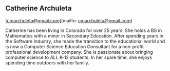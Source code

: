 ## Catherine Archuleta

[cmarchuleta@gmail.com](mailto: cmarchuleta@gmail.com)

Catherine has been living in Colorado for over 25 years. She holds a BS in Mathematics with a minor in Secondary Education. After spending years in the Software Industry, she made the transition to the educational world and is now a Computer Science Education Consultant for a non-profit professional development company. She is passionate about bringing computer science to ALL K-12 students. In her spare time, she enjoys spending time outdoors with her family.
